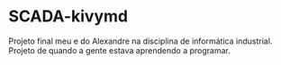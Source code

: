 # SCADA-kivymd
Projeto final meu e do Alexandre na disciplina de informática industrial.
Projeto de quando a gente estava aprendendo a programar.

